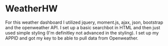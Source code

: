 # WeatherHW
For this weather dashboard I utilized jquery, moment.js, ajax, json, bootstrap and the openweather API.
I set up a basic searchbot in HTML and then just used simple styling (I'm definitley not advanced in the styling). 
I set up my APPID and got my key to be able to pull data from Openweather.
